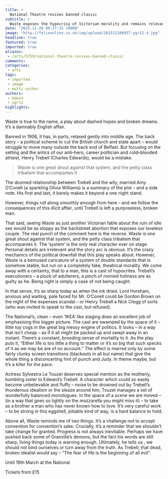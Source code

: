 ```yaml
---
title: >
  National Theatre revives banned classic
subtitle: >
  Waste exposes the hypocrisy of Victorian morality and remains relevant today
date: "2015-11-20 09:37:35 +0000"
image: "http://felixonline.co.uk/img/upload/201511200937-ygr12-4.jpg"
headline: true
featured: true
imported: true
aliases:
 - /arts/5759/national-theatre-revives-banned-classic
comments:
categories:
 - arts
tags:
 - imported
 - image
 - multi-author
authors:
 - bdw14
 - ygr12
highlights:
---
```


Waste is true to the name, a play about dashed hopes and broken dreams. It’s a damnably English affair.

Banned in 1906, it has, in parts, relaxed gently into middle age. The back story – a political scheme to cut the British church and state apart – would struggle to move many outside the back end of Belfast. But focusing on the setting and the antics of our anti–hero, career politician and cold–blooded atheist, Henry Trebell (Charles Edwards), would be a mistake.

> Waste is one great shout against that system, and the petty class tribalism that accompanies it

The doomed relationship between Trebell and the wily, married Amy O’Conell (a sparkling Olivia Williams) is a summary of the plot – and a side note. His first and last, it barely makes it beyond a one night stand.

However, things roll along smoothly enough from here – and we follow the consequences of this illicit affair, until Trebell is left a purposeless, broken man.

That said, seeing Waste as just another Victorian fable about the ruin of idle sex would be as sloppy as the backstreet abortion that exposes our loveless couple. The real punch of the comment here is the reverse. Waste is one great shout against that system, and the petty class tribalism that accompanies it. The ‘system’ is the only real character ever on stage. Personal details are irrelevant and the story arc is obvious. It’s the crazy mechanics of the political downfall that this play speaks about. However, Waste is a bemused caricature of a system of double standards that is somehow stable, but run on a completely fake, theatrical morality. We come away with a certainty, that to a man, this is a cast of hypocrites. Trebell’s executioners – a pluck of adulterers, a pinch of monied holiness are as guilty as he. Being right is simply a case of not being caught.

In that sense, it’s as sharp today as when the ink dried. Lord Horsham, anxious and waiting, pale faced for Mr. O’Conell could be Gordon Brown on the night of the expenses scandal – or Henry Trebell a Nick Clegg of sorts (who was invited to speak to the cast, but refused).

The National’s, clean – even ‘IKEA’ like staging does an excellent job of emphasising this bigger picture. The cast are swamped by the space of it – little toy cogs in the great big messy engine of politics. It looks – in a way that isn’t cheap – as if it all might be packed up and swept away in an instant. There’s a constant, brooding sense of mortality to it. As the play puts it, “Either life is too little a thing to matter or it’s so big that such specks of it as we may be are of no account.” The effect is marred only by some fairly clunky screen transitions (blackouts in all but name) that give the whole thing a disconcerting hint of punch and Judy. In theme maybe, but it’s a killer for the pace.

Actress Sylvestra Le Touzel deserves special mention as the motherly, bumbling sister to Edward’s Trebell. A character which could so easily become unbelievable and fluffy – noise to be drowned out by Trebell’s thunderous idealism or the sleaze around him, Touzel manages a set of wonderfully balanced monologues. In the space of a scene we are moved – (in a way that goes so lightly on the mozzarella you might miss it) – to take as a brother a man who has never known how to love. It’s very careful work – to be strong in this eggshell, pitiable kind of way, is a hard balance to hold.

Above all, Waste reminds me of two things. It’s a challenge not to accept convention for convention’s sake. Crucially, it’s a reminder that we shouldn’t take change for granted. Progress is not always inevitable. Perhaps we have pushed back some of Granville’s demons, but the fact his words are still sharp, living things today is warning enough. Ultimately, he tells us , we should not bind ourselves or turn away from the truth. As Trebell, that dead, broken idealist would say – “The fear of life is the beginning of all evil”.

Until 19th March at the National

Tickets from £15

